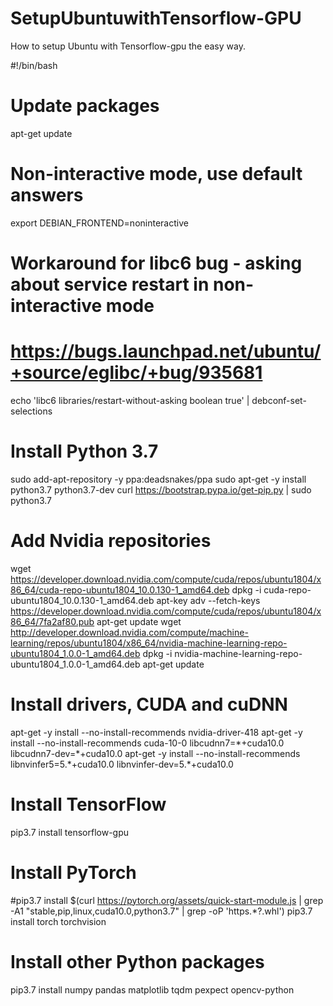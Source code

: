 # SetupUbuntuwithTensorflow-GPU

How to setup Ubuntu with Tensorflow-gpu the easy way.


#!/bin/bash

# Update packages
apt-get update

# Non-interactive mode, use default answers
export DEBIAN_FRONTEND=noninteractive

# Workaround for libc6 bug - asking about service restart in non-interactive mode
# https://bugs.launchpad.net/ubuntu/+source/eglibc/+bug/935681
echo 'libc6 libraries/restart-without-asking boolean true' | debconf-set-selections

# Install Python 3.7
sudo add-apt-repository -y ppa:deadsnakes/ppa
sudo apt-get -y install python3.7 python3.7-dev
curl https://bootstrap.pypa.io/get-pip.py | sudo python3.7

# Add Nvidia repositories
wget https://developer.download.nvidia.com/compute/cuda/repos/ubuntu1804/x86_64/cuda-repo-ubuntu1804_10.0.130-1_amd64.deb
dpkg -i cuda-repo-ubuntu1804_10.0.130-1_amd64.deb
apt-key adv --fetch-keys https://developer.download.nvidia.com/compute/cuda/repos/ubuntu1804/x86_64/7fa2af80.pub
apt-get update
wget http://developer.download.nvidia.com/compute/machine-learning/repos/ubuntu1804/x86_64/nvidia-machine-learning-repo-ubuntu1804_1.0.0-1_amd64.deb
dpkg -i nvidia-machine-learning-repo-ubuntu1804_1.0.0-1_amd64.deb
apt-get update

# Install drivers, CUDA and cuDNN
apt-get -y install --no-install-recommends nvidia-driver-418
apt-get -y install --no-install-recommends cuda-10-0 libcudnn7=\*+cuda10.0 libcudnn7-dev=\*+cuda10.0
apt-get -y install --no-install-recommends libnvinfer5=5.\*+cuda10.0 libnvinfer-dev=5.\*+cuda10.0

# Install TensorFlow
pip3.7 install tensorflow-gpu

# Install PyTorch
#pip3.7 install $(curl https://pytorch.org/assets/quick-start-module.js | grep -A1 "stable,pip,linux,cuda10.0,python3.7" | grep -oP 'https.*?\.whl')
pip3.7 install torch torchvision

# Install other Python packages
pip3.7 install numpy pandas matplotlib tqdm pexpect opencv-python
